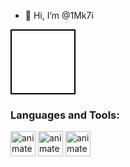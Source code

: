 - 👋 Hi, I’m @1Mk7i

<div style="width: 100px; height: 100px; background-color: white; border: 2px solid black"></div>

<h3 align="left">Languages and Tools:</h3>

<p align="left">
    <!-- Add your favorite animations here -->
    <img src="https://media.giphy.com/media/3oEjI6SIIHBdRxXI40/giphy.gif" alt="animated gif" width="40" height="40"/>
    <img src="https://media.giphy.com/media/26tn33aiTi1jkl6H6/giphy.gif" alt="animated gif" width="40" height="40"/>
    <img src="https://media.giphy.com/media/3o7aDczn2yfC0w9T5W/giphy.gif" alt="animated gif" width="40" height="40"/>
    <!-- Add more animations here -->
</p>
